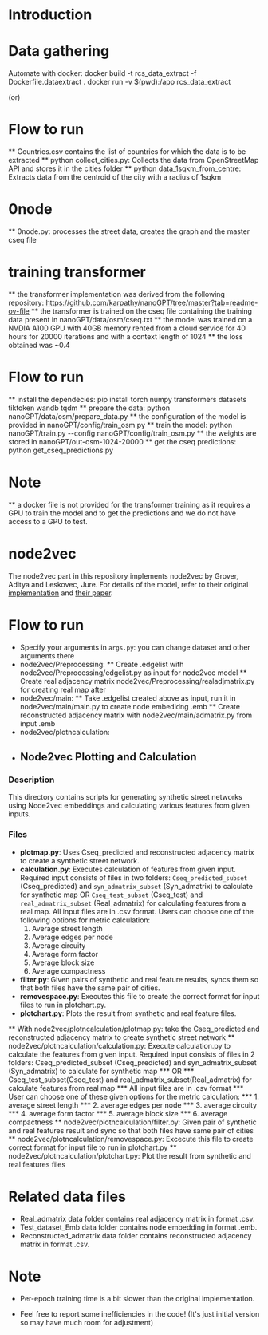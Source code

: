 
# Introduction



# Data gathering

Automate with docker:
docker build -t rcs_data_extract -f Dockerfile.dataextract .
docker run -v $(pwd):/app rcs_data_extract

(or)

# Flow to run
** Countries.csv contains the list of countries for which the data is to be extracted
** python collect_cities.py: Collects the data from OpenStreetMap API and stores it in the cities folder
** python data_1sqkm_from_centre: Extracts data from the centroid of the city with a radius of 1sqkm

# 0node 
** 0node.py: processes the street data, creates the graph and the master cseq file



# training transformer

** the transformer implementation was derived from the following repository: https://github.com/karpathy/nanoGPT/tree/master?tab=readme-ov-file 
** the transformer is trained on the cseq file containing the training data present in nanoGPT/data/osm/cseq.txt
** the model was trained on a NVDIA A100 GPU with 40GB memory rented from a cloud service for 40 hours for 20000 iterations and with a context length of 1024
** the loss obtained was ~0.4

# Flow to run
** install the dependecies: pip install torch numpy transformers datasets tiktoken wandb tqdm
** prepare the data: python nanoGPT/data/osm/prepare_data.py
** the configuration of the model is provided in nanoGPT/config/train_osm.py
** train the model: python nanoGPT/train.py --config nanoGPT/config/train_osm.py
** the weights are stored in nanoGPT/out-osm-1024-20000
** get the cseq predictions: python get_cseq_predictions.py

# Note
** a docker file is not provided for the transformer training as it requires a GPU to train the model and to get the predictions and we do not have access to a GPU to test.

# node2vec

The node2vec part in this repository implements node2vec by Grover, Aditya and Leskovec, Jure. For details of the model, refer to their original [implementation](https://github.com/aditya-grover/node2vec/tree/master) and [their paper](https://arxiv.org/pdf/1607.00653).


# Flow to run

* Specify your arguments in `args.py`: you can change dataset and other arguments there
* node2vec/Preprocessing:
** Create .edgelist with node2vec/Preprocessing/edgelist.py as input for node2vec model
** Create real adjacency matrix node2vec/Preprocessing/realadjmatrix.py for creating real map after
* node2vec/main:
** Take .edgelist created above as input, run it in node2vec/main/main.py to create node embedidng .emb
** Create reconstructed adjacency matrix with node2vec/main/admatrix.py from input .emb 
* node2vec/plotncalculation:
* ## Node2vec Plotting and Calculation

### Description
This directory contains scripts for generating synthetic street networks using Node2vec embeddings and calculating various features from given inputs.

### Files

- **plotmap.py**: Uses Cseq_predicted and reconstructed adjacency matrix to create a synthetic street network.
- **calculation.py**: Executes calculation of features from given input. Required input consists of files in two folders: `Cseq_predicted_subset` (Cseq_predicted) and `syn_admatrix_subset` (Syn_admatrix) to calculate for synthetic map OR `Cseq_test_subset` (Cseq_test) and `real_admatrix_subset` (Real_admatrix) for calculating features from a real map. All input files are in .csv format. Users can choose one of the following options for metric calculation:
  1. Average street length
  2. Average edges per node
  3. Average circuity
  4. Average form factor
  5. Average block size
  6. Average compactness
- **filter.py**: Given pairs of synthetic and real feature results, syncs them so that both files have the same pair of cities.
- **removespace.py**: Executes this file to create the correct format for input files to run in plotchart.py.
- **plotchart.py**: Plots the result from synthetic and real feature files.


** With node2vec/plotncalculation/plotmap.py: take the Cseq_predicted and reconstructed adjacency matrix to create synthetic street network
** node2vec/plotncalculation/calculation.py: Execute calculation.py to calculate the features from given input. Required input consists of files in 2 folders: Cseq_predicted_subset (Cseq_predicted) and syn_admatrix_subset (Syn_admatrix) to calculate for synthetic map
*** OR
*** Cseq_test_subset(Cseq_test) and real_admatrix_subset(Real_admatrix) for calculate features from real map
*** All input files are in .csv format
*** User can choose one of these given options for the metric calculation: 
*** 1. average street length
*** 2. average edges per node
*** 3. average circuity
*** 4. average form factor
*** 5. average block size
*** 6. average compactness
** node2vec/plotncalculation/filter.py: Given pair of synthetic and real features result and sync so that both files have same pair of cities
** node2vec/plotncalculation/removespace.py: Excecute this file to create correct format for input file to run in plotchart.py
** node2vec/plotncalculation/plotchart.py: Plot the result from synthetic and real features files


# Related data files
* Real_admatrix data folder contains real adjacency matrix in format .csv.
* Test_dataset_Emb data folder contains node embedding in format .emb.
* Reconstructed_admatrix data folder contains reconstructed adjacency matrix in format .csv.

# Note
* Per-epoch training time is a bit slower than the original implementation.


* Feel free to report some inefficiencies in the code! (It's just initial version so may have much room for adjustment)

